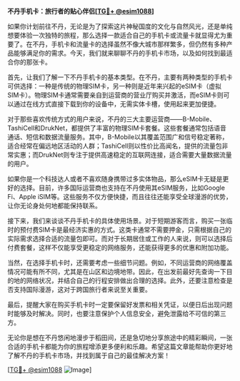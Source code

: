 **不丹手机卡：旅行者的贴心伴侣[[TG💪+ @esim1088](https://t.me/s/esim1088)]**

如果你计划前往不丹，无论是为了探索这片神秘国度的文化与自然风光，还是单纯想要体验一次独特的旅程，那么选择一款适合自己的手机卡或流量卡就显得尤为重要了。在不丹，手机卡和流量卡的选择虽然不像大城市那样繁多，但仍然有多种产品能够满足你的需求。今天，我们就来聊聊不丹的手机卡市场，以及如何找到最适合你的那张卡。

首先，让我们了解一下不丹手机卡的基本类型。在不丹，主要有两种类型的手机卡可供选择：一种是传统的物理SIM卡，另一种则是近年来兴起的eSIM卡（虚拟SIM卡）。物理SIM卡通常需要亲自到运营商的营业厅购买并激活，而eSIM卡则可以通过在线方式直接下载到你的设备中，无需实体卡槽，使用起来更加便捷。

对于那些喜欢传统方式的用户来说，不丹的三大主要运营商——B-Mobile、TashiCell和DrukNet，都提供了丰富的物理SIM卡套餐。这些套餐通常包括语音通话、短信和数据流量服务。其中，B-Mobile以其覆盖范围广和信号稳定著称，适合经常在偏远地区活动的人群；TashiCell则以性价比高闻名，提供的流量包非常实惠；而DrukNet则专注于提供高速稳定的互联网连接，适合需要大量数据流量的用户。

如果你是一个科技达人或者不喜欢随身携带过多实体物品，那么eSIM卡无疑是更好的选择。目前，许多国际运营商也支持在不丹使用其eSIM服务，比如Google Fi、Apple iSIM等。这些服务不仅方便快捷，而且往往还能享受全球漫游的优势，让你无论身处何地都能保持联系。

接下来，我们来谈谈不丹手机卡的具体使用场景。对于短期游客而言，购买一张临时的预付费SIM卡是最经济实惠的方式。这类卡通常不需要押金，只需根据自己的实际需求选择合适的流量包即可。而对于长期居住或工作的人来说，则可以选择后付费套餐，这样不仅能享受更稳定的网络服务，还能获得更多的优惠和附加功能。

当然，在选择手机卡时，还需要考虑一些细节问题。例如，不同运营商的网络覆盖情况可能有所不同，尤其是在山区和边境地带。因此，在出发前最好先查询一下目的地的网络状况，并结合自己的行程安排做出合理的选择。此外，还要注意检查是否支持国际漫游，这对于跨国旅行者来说至关重要。

最后，提醒大家在购买手机卡时一定要保留好发票和相关凭证，以便日后出现问题时能够及时解决。同时，也要注意保护个人信息安全，避免泄露给不可信的第三方。

无论你是想在不丹悠闲地漫步于稻田间，还是急切地分享旅途中的精彩瞬间，一张合适的手机卡都能为你的旅程增添更多便利和乐趣。希望这篇文章能帮助你更好地了解不丹的手机卡市场，并找到属于自己的最佳解决方案！

[[TG💪+ @esim1088](https://t.me/s/esim1088) ![Image](https://i.postimg.cc/4NQfJmqS/Snipaste-2025-05-13-00-14-12.png)]